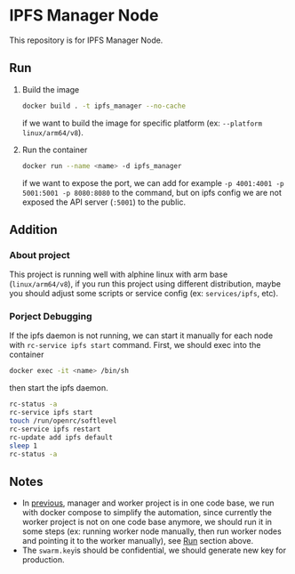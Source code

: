 # IPFS Manager Node

This repository is for IPFS Manager Node.

## Run

1. Build the image

   ```bash
   docker build . -t ipfs_manager --no-cache
   ```

   if we want to build the image for specific platform (ex: `--platform linux/arm64/v8`).

2. Run the container

   ```bash
   docker run --name <name> -d ipfs_manager
   ```

   if we want to expose the port, we can add for example `-p 4001:4001 -p 5001:5001 -p 8080:8080` to the command, but on ipfs config we are not exposed the API server (`:5001`) to the public.

## Addition

### About project

This project is running well with alphine linux with arm base (`linux/arm64/v8`), if you run this project using different distribution, maybe you should adjust some scripts or service config (ex: `services/ipfs`, etc).

### Porject Debugging

If the ipfs daemon is not running, we can start it manually for each node with `rc-service ipfs start` command. First, we should exec into the container

```bash
docker exec -it <name> /bin/sh
```

then start the ipfs daemon.

```bash
rc-status -a
rc-service ipfs start
touch /run/openrc/softlevel
rc-service ipfs restart
rc-update add ipfs default
sleep 1
rc-status -a
```

## Notes

- In [previous](https://github.com/adamcanray/Private-IPFS-Cluster-Data-Replication), manager and worker project is in one code base, we run with docker compose to simplify the automation, since currently the worker project is not on one code base anymore, we should run it in some steps (ex: running worker node manually, then run worker nodes and pointing it to the worker manually), see [Run](/#Run) section above.
- The `swarm.key`is should be confidential, we should generate new key for production.
